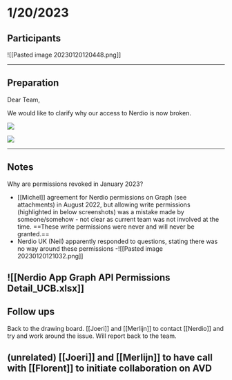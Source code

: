 # 1/20/2023 
 
## Participants 
 
  ![[Pasted image 20230120120448.png]]
 
---- 
 
## Preparation 
 
  Dear Team,

We would like to clarify why our access to Nerdio is now broken.

![](file:///C:/Users/LO3BD2~1/Temp/msohtmlclip1/01/clip_image002.gif)

![](file:///C:/Users/LO3BD2~1/Temp/msohtmlclip1/01/clip_image004.gif)
 
---- 
 
## Notes 
 
  
 Why are permissions revoked in January 2023?
 - [[Michel]] agreement for Nerdio permissions on Graph (see attachments) in August 2022, but allowing write permissions (highlighted in below screenshots) was a mistake made by someone/somehow - not clear as current team was not involved at the time. ==These write permissions were never and will never be granted.==
 - Nerdio UK (Neil) apparently responded to questions, stating there was no way around these permissions
-![[Pasted image 20230120121032.png]]

![[Nerdio App Graph API Permissions Detail_UCB.xlsx]]
---- 
 
## Follow ups 
 
  Back to the drawing board.
  [[Joeri]] and [[Merlijn]] to contact [[Nerdio]] and try and work around the issue. Will report back to the team.

  (unrelated) [[Joeri]] and [[Merlijn]] to have call with [[Florent]] to initiate collaboration on AVD
---- 
 
 